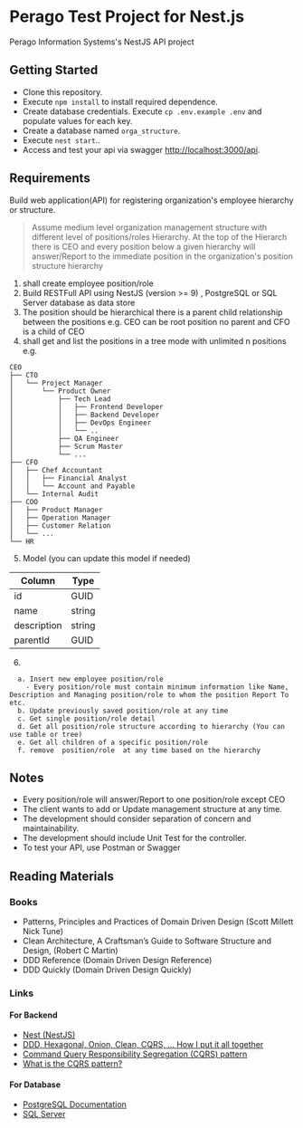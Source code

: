 # Perago Test Project for Nest.js

Perago Information Systems's NestJS API project

## Getting Started

- Clone this repository.
- Execute `npm install` to install required dependence.
- Create database credentials. Execute `cp .env.example .env` and populate values for each key.
- Create a database named `orga_structure`.
- Execute `nest start`..
- Access and test your api via swagger <http://localhost:3000/api>.

## Requirements

Build web application(API) for registering organization's employee hierarchy or structure.
> Assume medium level organization management structure with different level of positions/roles Hierarchy. At the top of the Hierarch there is CEO and every position below a given hierarchy will answer/Report to the immediate position in the organization's position structure hierarchy

1. shall create employee position/role
2. Build RESTFull API using NestJS (version >= 9) , PostgreSQL or SQL Server database as data store
3. The position should be hierarchical there is a parent child relationship between the positions e.g. CEO can be root position no parent and CFO is a child of CEO
4. shall get and list the positions in a tree mode with unlimited n positions e.g.

```text
CEO
├── CTO
│   └── Project Manager
│       └── Product Owner
│           ├── Tech Lead
│           │   ├── Frontend Developer
│           │   ├── Backend Developer
│           │   ├── DevOps Engineer
│           │   └── ..
│           ├── QA Engineer
│           ├── Scrum Master
│           └── ...
├── CFO
│   ├── Chef Accountant
│   │   ├── Financial Analyst
│   │   └── Account and Payable
│   └── Internal Audit
├── COO
│   ├── Product Manager
│   ├── Operation Manager
│   ├── Customer Relation
│   └── ...
└── HR
```

5. Model (you can update this model if needed)

| Column      | Type   |
|-------------|--------|
| id          | GUID   |
| name        | string |
| description | string |
| parentId    |GUID    |

6.
```text
  a. Insert new employee position/role
    - Every position/role must contain minimum information like Name, Description and Managing position/role to whom the position Report To etc.
  b. Update previously saved position/role at any time
  c. Get single position/role detail
  d. Get all position/role structure according to hierarchy (You can use table or tree)
  e. Get all children of a specific position/role
  f. remove  position/role  at any time based on the hierarchy
```

## Notes

- Every position/role will answer/Report to one position/role except CEO
- The client wants to add or Update management structure at any time.
- The development should consider separation of concern and maintainability.
- The development should include Unit Test for the controller.
- To test your API, use Postman or Swagger

## Reading Materials

### Books

- Patterns, Principles and Practices of Domain Driven Design (Scott Millett Nick Tune)
- Clean Architecture, A Craftsman’s Guide to Software Structure and Design, (Robert C Martin)
- DDD Reference (Domain Driven Design Reference)
- DDD Quickly (Domain Driven Design Quickly)

### Links

#### For Backend

- [Nest (NestJS)](https://docs.nestjs.com/)
- [DDD, Hexagonal, Onion, Clean, CQRS, … How I put it all together](https://herbertograca.com/2017/11/16/explicit-architecture-01-ddd-hexagonal-onion-clean-cqrs-how-i-put-it-all-together/)
- [Command Query Responsibility Segregation (CQRS) pattern](https://www.ibm.com/cloud/architecture/architectures/event-driven-cqrs-pattern/)
- [What is the CQRS pattern?](https://www.ibm.com/cloud/architecture/architectures/event-driven-cqrs-pattern/)

#### For Database

- [PostgreSQL Documentation](https://www.postgresql.org/docs/9.6/postgres-fdw.html)
- [SQL Server](https://docs.microsoft.com/en-us/sql/sql-server/?view=sql-server-ver16)
  